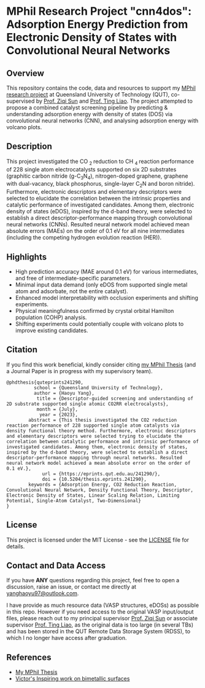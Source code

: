 # MPhil Research Project "cnn4dos": Adsorption Energy Prediction from Electronic Density of States with Convolutional Neural Networks

## Overview

This repository contains the code, data and resources to support my [MPhil research project](https://eprints.qut.edu.au/241290/) at Queensland University of Technology (QUT), co-supervised by [Prof. Ziqi Sun](https://www.qut.edu.au/about/our-people/academic-profiles/ziqi.sun) and [Prof. Ting Liao](https://www.qut.edu.au/about/our-people/academic-profiles/t3.liao). The project attempted to propose a combined catalyst screening pipeline by predicting & understanding adsorption energy with density of states (DOS) via convolutional neural networks (CNN), and analysing adsorption energy with volcano plots.

## Description

This project investigated the CO <sub>2 </sub> reduction to CH <sub>4 </sub> reaction performance of 228 single atom electrocatalysts supported on six 2D substrates (graphitic carbon nitride (g-C<sub>3</sub>N<sub>4</sub>), nitrogen-doped graphene, graphene with dual-vacancy, black phosphorus, single-layer C<sub>2</sub>N and boron nitride). Furthermore, electronic descriptors and elementary descriptors were selected to elucidate the correlation between the intrinsic properties and catalytic performance of investigated candidates. Among them, electronic density of states (eDOS), inspired by the d-band theory, were selected to establish a direct descriptor-performance mapping through convolutional neural networks (CNNs). Resulted neural network model achieved mean absolute errors (MAEs) on the order of 0.1 eV for all nine intermediates (including the competing hydrogen evolution reaction (HER)).

## Highlights

- High prediction accuracy (MAE around 0.1 eV) for various intermediates, and free of intermediate-specific parameters.
- Minimal input data demand (only eDOS from supported single metal atom and adsorbate, not the entire catalyst).
- Enhanced model interpretability with occlusion experiments and shifting experiments.
- Physical meaningfulness confirmed by crystal orbital Hamilton population (COHP) analysis.
- Shifting experiments could potentially couple with volcano plots to improve existing candidates.

## Citation

If you find this work beneficial, kindly consider citing [my MPhil Thesis](https://eprints.qut.edu.au/241290/) (and a Journal Paper is in progress with my supervisory team).

```
@phdthesis{quteprints241290,
          school = {Queensland University of Technology},
          author = {Haoyu Yang},
           title = {Descriptor-guided screening and understanding of 2D substrate supported single atomic CO2RR electrocalysts},
           month = {July},
            year = {2023},
        abstract = {This thesis investigated the CO2 reduction reaction performance of 228 supported single atom catalysts via density functional theory method. Furthermore, electronic descriptors and elementary descriptors were selected trying to elucidate the correlation between catalytic performance and intrinsic performance of investigated candidates. Among them, electronic density of states, inspired by the d-band theory, were selected to establish a direct descriptor-performance mapping through neural networks. Resulted neural network model achieved a mean absolute error on the order of 0.1 eV.},
             url = {https://eprints.qut.edu.au/241290/},
             doi = {10.5204/thesis.eprints.241290},
        keywords = {Adsorption Energy, CO2 Reduction Reaction, Convolutional Neural Network, Density Functional Theory, Descriptor, Electronic Density of States, Linear Scaling Relation, Limiting Potential, Single-Atom Catalyst, Two-Dimensional}
}
```

## License

This project is licensed under the MIT License - see the [LICENSE](./LICENSE) file for details.

## Contact and Data Access

If you have **ANY** questions regarding this project, feel free to open a discussion, raise an issue, or contact me directly at [yanghaoyu97@outlook.com](yanghaoyu97@outlook.com).

I have provide as much resource data (VASP structures, eDOSs) as possible in this repo. However if you need access to the original VASP input/output files, please reach out to my principal supervisor [Prof. Ziqi Sun](https://www.qut.edu.au/about/our-people/academic-profiles/ziqi.sun) or associate supervisor [Prof. Ting Liao](https://www.qut.edu.au/about/our-people/academic-profiles/t3.liao), as the original data is too large (in several TBs) and has been stored in the QUT Remote Data Storage System (RDSS), to which I no longer have access after graduation.

## References

- [My MPhil Thesis](https://eprints.qut.edu.au/241290/)
- [Victor\'s Inspiring work on bimetallic surfaces](https://www.nature.com/articles/s41467-020-20342-6)
